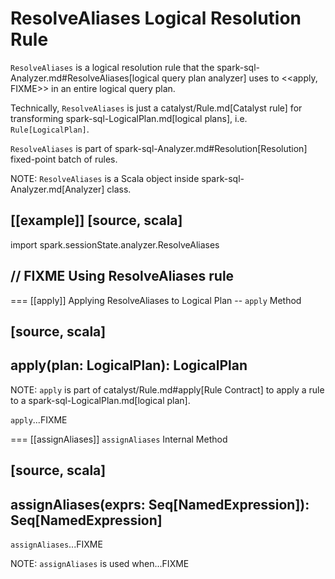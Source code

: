 # ResolveAliases Logical Resolution Rule

`ResolveAliases` is a logical resolution rule that the spark-sql-Analyzer.md#ResolveAliases[logical query plan analyzer] uses to <<apply, FIXME>> in an entire logical query plan.

Technically, `ResolveAliases` is just a catalyst/Rule.md[Catalyst rule] for transforming spark-sql-LogicalPlan.md[logical plans], i.e. `Rule[LogicalPlan]`.

`ResolveAliases` is part of spark-sql-Analyzer.md#Resolution[Resolution] fixed-point batch of rules.

NOTE: `ResolveAliases` is a Scala object inside spark-sql-Analyzer.md[Analyzer] class.

[[example]]
[source, scala]
----
import spark.sessionState.analyzer.ResolveAliases

// FIXME Using ResolveAliases rule
----

=== [[apply]] Applying ResolveAliases to Logical Plan -- `apply` Method

[source, scala]
----
apply(plan: LogicalPlan): LogicalPlan
----

NOTE: `apply` is part of catalyst/Rule.md#apply[Rule Contract] to apply a rule to a spark-sql-LogicalPlan.md[logical plan].

`apply`...FIXME

=== [[assignAliases]] `assignAliases` Internal Method

[source, scala]
----
assignAliases(exprs: Seq[NamedExpression]): Seq[NamedExpression]
----

`assignAliases`...FIXME

NOTE: `assignAliases` is used when...FIXME
